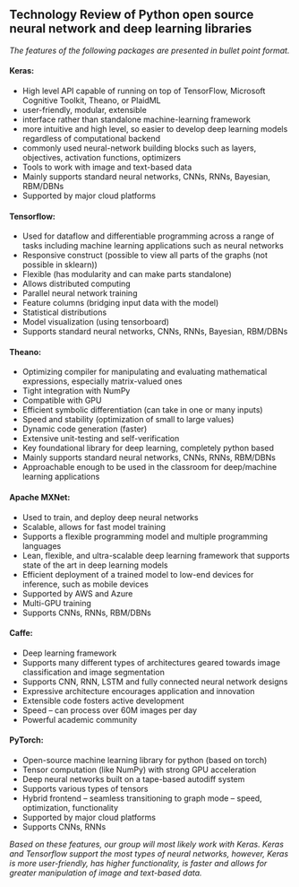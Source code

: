 ## Technology Review of Python open source neural network and deep learning libraries

_The features of the following packages are presented in bullet point format._

#### Keras:
 - High level API capable of running on top of TensorFlow, Microsoft Cognitive Toolkit, Theano, or PlaidML
 - user-friendly, modular, extensible
 - interface rather than standalone machine-learning framework
 - more intuitive and high level, so easier to develop deep learning models regardless of computational backend
 - commonly used neural-network building blocks such as layers, objectives, activation functions, optimizers
 - Tools to work with image and text-based data
 - Mainly supports standard neural networks, CNNs, RNNs, Bayesian, RBM/DBNs
 - Supported by major cloud platforms

#### Tensorflow:
 - Used for dataflow and differentiable programming across a range of tasks including machine learning applications such as neural 
networks
 - Responsive construct (possible to view all parts of the graphs (not possible in sklearn))
 - Flexible (has modularity and can make parts standalone)
 - Allows distributed computing
 - Parallel neural network training
 - Feature columns (bridging input data with the model)
 - Statistical distributions
 - Model visualization (using tensorboard)
 - Supports standard neural networks, CNNs, RNNs, Bayesian, RBM/DBNs

#### Theano:
 - Optimizing compiler for manipulating and evaluating mathematical expressions, especially matrix-valued ones
 - Tight integration with NumPy
 - Compatible with GPU
 - Efficient symbolic differentiation (can take in one or many inputs)
 - Speed and stability (optimization of small to large values)
 - Dynamic code generation (faster)
 - Extensive unit-testing and self-verification
 - Key foundational library for deep learning, completely python based
 - Mainly supports standard neural networks, CNNs, RNNs, RBM/DBNs
 - Approachable enough to be used in the classroom for deep/machine learning applications
 
#### Apache MXNet:
 - Used to train, and deploy deep neural networks
 - Scalable, allows for fast model training
 - Supports a flexible programming model and multiple programming languages
 - Lean, flexible, and ultra-scalable deep learning framework that supports state of the art in deep learning models
 - Efficient deployment of a trained model to low-end devices for inference, such as mobile devices
 - Supported by AWS and Azure
 - Multi-GPU training
 - Supports CNNs, RNNs, RBM/DBNs

#### Caffe:
 - Deep learning framework
 - Supports many different types of architectures geared towards image classification and image segmentation
 - Supports CNN, RNN, LSTM and fully connected neural network designs
 - Expressive architecture encourages application and innovation
 - Extensible code fosters active development
 - Speed – can process over 60M images per day
 - Powerful academic community

#### PyTorch:
 - Open-source machine learning library for python (based on torch)
 - Tensor computation (like NumPy) with strong GPU acceleration
 - Deep neural networks built on a tape-based autodiff system
 - Supports various types of tensors
 - Hybrid frontend – seamless transitioning to graph mode – speed, optimization, functionality
 - Supported by major cloud platforms
 - Supports CNNs, RNNs
 
_Based on these features, our group will most likely work with Keras. Keras and Tensorflow support the most types of neural networks, 
however, Keras is more user-friendly, has higher functionality, is faster and allows for greater manipulation of image and text-based 
data._

